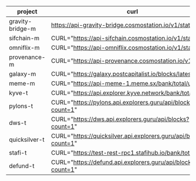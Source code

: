 **project** | **curl** |
--- | --- |
gravity-bridge-m | https://api-gravity-bridge.cosmostation.io/v1/status |
sifchain-m | CURL="https://api-sifchain.cosmostation.io/v1/status" |
omniflix-m | CURL="https://api-omniflix.cosmostation.io/v1/status" |
provenance-m | CURL="https://api-provenance.cosmostation.io/v1/status" |
galaxy-m | CURL="https://galaxy.postcapitalist.io/blocks/latest" |
meme-m | CURL="https://api-meme-1.meme.sx/bank/total/umeme" |
kyve-t | CURL="https://api.explorer.kyve.network/bank/total/tkyve" |
pylons-t | CURL="https://pylons.api.explorers.guru/api/blocks?count=1" |
dws-t | CURL="https://dws.api.explorers.guru/api/blocks?count=1" |
quicksilver-t | CURL="https://quicksilver.api.explorers.guru/api/blocks?count=1" |
stafi-t | CURL="https://test-rest-rpc1.stafihub.io/bank/total/ufis" |
defund-t | CURL="https://defund.api.explorers.guru/api/blocks?count=1" |
